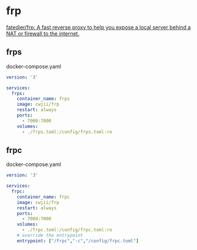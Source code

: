 # frp

[fatedier/frp: A fast reverse proxy to help you expose a local server behind a NAT or firewall to the internet.](https://github.com/fatedier/frp)

## frps

docker-compose.yaml

```yaml
version: '3'

services:
  frps:
    container_name: frps
    image: cwjii/frp
    restart: always
    ports:
      - 7000:7000
    volumes:
      - ./frps.toml:/config/frps.toml:ro
```

## frpc

docker-compose.yaml

```yaml
version: '3'

services:
  frpc:
    container_name: frpc
    image: cwjii/frp
    restart: always
    ports:
      - 7000:7000
    volumes:
      - ./frpc.toml:/config/frpc.toml:ro
    # override the entrypoint
    entrypoint: ["/frpc","-c","/config/frpc.toml"]
```
